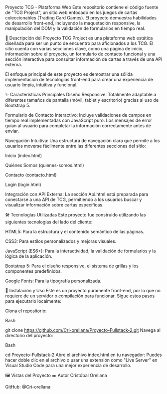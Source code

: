 Proyecto TCG - Plataforma Web
Este repositorio contiene el código fuente de "TCG Project", un sitio web enfocado en los juegos de cartas coleccionables (Trading Card Games). El proyecto demuestra habilidades de desarrollo front-end, incluyendo la maquetación responsive, la manipulación del DOM y la validación de formularios en tiempo real.

📜 Descripción del Proyecto
TCG Project es una plataforma web estática diseñada para ser un punto de encuentro para aficionados a los TCG. El sitio cuenta con varias secciones clave, como una página de inicio, información sobre el proyecto, un formulario de contacto funcional y una sección interactiva para consultar información de cartas a través de una API externa.

El enfoque principal de este proyecto es demostrar una sólida implementación de tecnologías front-end para crear una experiencia de usuario limpia, intuitiva y funcional.

✨ Características Principales
Diseño Responsive: Totalmente adaptable a diferentes tamaños de pantalla (móvil, tablet y escritorio) gracias al uso de Bootstrap 5.

Formulario de Contacto Interactivo: Incluye validaciones de campos en tiempo real implementadas con JavaScript puro. Los mensajes de error guían al usuario para completar la información correctamente antes de enviar.

Navegación Intuitiva: Una estructura de navegación clara que permite a los usuarios moverse fácilmente entre las diferentes secciones del sitio:

Inicio (index.html)

Quiénes Somos (quienes-somos.html)

Contacto (contacto.html)

Login (login.html)

Integración con API Externa: La sección Api.html está preparada para conectarse a una API de TCG, permitiendo a los usuarios buscar y visualizar información sobre cartas específicas.

🛠️ Tecnologías Utilizadas
Este proyecto fue construido utilizando las siguientes tecnologías del lado del cliente:

HTML5: Para la estructura y el contenido semántico de las páginas.

CSS3: Para estilos personalizados y mejoras visuales.

JavaScript (ES6+): Para la interactividad, la validación de formularios y la lógica de la aplicación.

Bootstrap 5: Para el diseño responsive, el sistema de grillas y los componentes predefinidos.

Google Fonts: Para la tipografía personalizada.

🚀 Instalación y Uso
Este es un proyecto puramente front-end, por lo que no requiere de un servidor o compilación para funcionar. Sigue estos pasos para ejecutarlo localmente:

Clona el repositorio:

Bash

git clone https://github.com/Cri-orellana/Proyecto-Fullstack-2.git
Navega al directorio del proyecto:

Bash

cd Proyecto-Fullstack-2
Abre el archivo index.html en tu navegador:
Puedes hacer doble clic en el archivo o usar una extensión como "Live Server" en Visual Studio Code para una mejor experiencia de desarrollo.

🖼️ Vistas del Proyecto
✒️ Autor
Cristóbal Orellana

GitHub: @Cri-orellana
